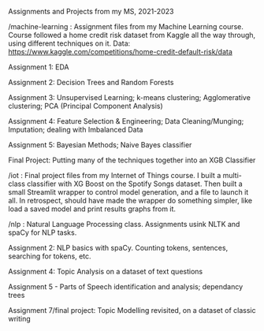 Assignments and Projects from my MS, 2021-2023

/machine-learning :
Assignment files from my Machine Learning course. Course followed a home credit risk dataset from Kaggle all the way through, using different techniques on it.
Data: https://www.kaggle.com/competitions/home-credit-default-risk/data

Assignment 1: EDA

Assignment 2: Decision Trees and Random Forests

Assignment 3: Unsupervised Learning; k-means clustering; Agglomerative clustering; PCA (Principal Component Analysis)

Assignment 4: Feature Selection & Engineering; Data Cleaning/Munging; Imputation; dealing with Imbalanced Data

Assignment 5: Bayesian Methods; Naive Bayes classifier

Final Project: Putting many of the techniques together into an XGB Classifier


/iot :
Final project files from my Internet of Things course. I built a multi-class classifier with XG Boost on the Spotify Songs dataset. Then built a small Streamlit wrapper to control model generation, and a file to launch it all. In retrospect, should have made the wrapper do something simpler, like load a saved model and print results graphs from it.


/nlp : Natural Language Processing class. Assignments usink NLTK and spaCy for NLP tasks.

Assignment 2: NLP basics with spaCy. Counting tokens, sentences, searching for tokens, etc.

Assignment 4: Topic Analysis on a dataset of text questions

Assignment 5 - Parts of Speech identification and analysis; dependancy trees

Assignment 7/final project: Topic Modelling revisited, on a dataset of classic writing
